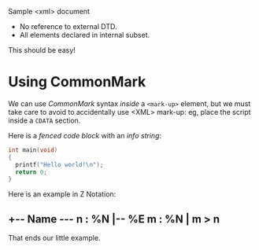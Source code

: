 Sample \<xml> document

  - No reference to external DTD.
  - All elements declared in internal subset.

This should be easy!

Using CommonMark
================

We can use _CommonMark_ syntax *inside* a `<mark-up>` element,
but we must take care to avoid to accidentally use
\<XML> mark-up: eg, place the script inside a `CDATA`
section.

Here is a _fenced code block_ with an _info string_:

``` C
int main(void)
{
  printf("Hello world!\n");
  return 0;
}
```

Here is an example in Z Notation:

+-- Name ---
    n : %N
|--
    %E m : %N | m > n
---

That ends our little example.


